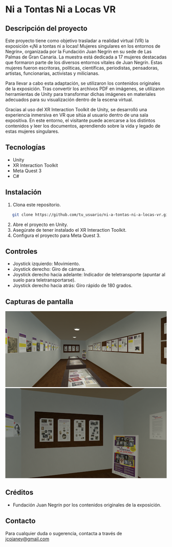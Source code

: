 # Ni a Tontas Ni a Locas VR

## Descripción del proyecto
Este proyecto tiene como objetivo trasladar a realidad virtual (VR) la exposición «¡Ni a tontas ni a locas! Mujeres singulares en los entornos de Negrín», organizada por la Fundación Juan Negrín en su sede de Las Palmas de Gran Canaria. La muestra está dedicada a 17 mujeres destacadas que formaron parte de los diversos entornos vitales de Juan Negrín. Estas mujeres fueron escritoras, políticas, científicas, periodistas, pensadoras, artistas, funcionarias, activistas y milicianas.

Para llevar a cabo esta adaptación, se utilizaron los contenidos originales de la exposición. Tras convertir los archivos PDF en imágenes, se utilizaron herramientas de Unity para transformar dichas imágenes en materiales adecuados para su visualización dentro de la escena virtual.

Gracias al uso del XR Interaction Toolkit de Unity, se desarrolló una experiencia inmersiva en VR que sitúa al usuario dentro de una sala expositiva. En este entorno, el visitante puede acercarse a los distintos contenidos y leer los documentos, aprendiendo sobre la vida y legado de estas mujeres singulares.

## Tecnologías
- Unity
- XR Interaction Toolkit
- Meta Quest 3
- C#

## Instalación
1. Clona este repositorio.
```bash
   git clone https://github.com/tu_usuario/ni-a-tontas-ni-a-locas-vr.git
```
2. Abre el proyecto en Unity.
3. Asegúrate de tener instalado el XR Interaction Toolkit.
4. Configura el proyecto para Meta Quest 3.

## Controles
- Joystick izquierdo: Movimiento.
- Joystick derecho: Giro de cámara.
- Joystick derecho hacia adelante: Indicador de teletransporte (apuntar al suelo para teletransportarse).
- Joystick derecho hacia atrás: Giro rápido de 180 grados.

## Capturas de pantalla
![Ejemplo 1](./Screenshots/example1.png)
![Ejemplo 2](./Screenshots/example2.png)



## Créditos
- Fundación Juan Negrín por los contenidos originales de la exposición.

## Contacto
Para cualquier duda o sugerencia, contacta a través de jcojaney@gmail.com
